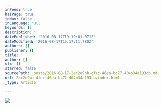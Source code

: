 ```yaml
---
inFeed: true
hasPage: true
inNav: false
inLanguage: null
keywords: []
description: ''
datePublished: '2016-08-17T19:19:01.071Z'
dateModified: '2016-08-17T19:17:11.780Z'
authors: []
publisher: {}
title: ''
author: []
via: {}
starred: false
sourcePath: _posts/2016-08-17-2ac2e9bb-dfec-46ea-bc77-404b34a193cb.md
url: 2ac2e9bb-dfec-46ea-bc77-404b34a193cb/index.html
_type: Article

---
```

![](https://the-grid-user-content.s3-us-west-2.amazonaws.com/b1ba9ebb-07c9-4c2c-a973-343c3613f597.jpg)